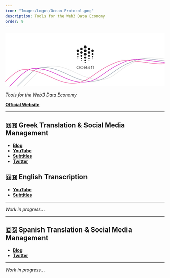 ```yaml
---
icon: "Images/Logos/Ocean-Protocol.png"
description: Tools for the Web3 Data Economy
order: 9
---
```


![](../Images/Covers/Ocean-Protocol.png)

_Tools for the Web3 Data Economy_

[**Official Website**](https://oceanprotocol.com/)

---

## 🇬🇷 Greek Translation & Social Media Management

- [**Blog**](https://www.oceanprotocol.gr/)
- [**YouTube**](https://www.youtube.com/channel/UCFrXYCuoRpMBfzXud9W3nfA)
- [**Subtitles**](https://gist.github.com/Xk9eboF6/71b6182a5f4adf04ae483add553ba8b7)
- [**Twitter**](https://twitter.com/oceanprotocolgr)

## 🇬🇧 English Transcription

- [**YouTube**](https://www.youtube.com/channel/UCFrXYCuoRpMBfzXud9W3nfA)
- [**Subtitles**](https://gist.github.com/Xk9eboF6/9f0c853f5b28c3c10174da34e9575398)

---

_Work in progress..._

---

## 🇪🇸 Spanish Translation & Social Media Management

- [**Blog**](https://www.oceanprotocol.es/)
- [**Twitter**](https://twitter.com/OceanProtocolEs)

---

_Work in progress..._

